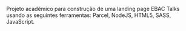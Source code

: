 Projeto acadêmico para construção de uma landing page EBAC Talks usando as seguintes ferramentas: Parcel, NodeJS, HTML5, SASS, JavaScript.
